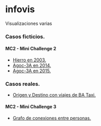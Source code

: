 # infovis
Visualizaciones varias

### Casos ficticios.
#### MC2 - Mini Challenge 2
* <a href="https://diegolpedro.github.io/infovis/MC2/d3_map/mapa_Iron2003.html"> Hierro en 2003. </a>  
* <a href="https://diegolpedro.github.io/infovis/MC2/d3_map/mapa_agoc3a_2014.html"> Agoc-3A en 2014. </a>  
* <a href="https://diegolpedro.github.io/infovis/MC2/d3_map/mapa_agoc3a_2015.html"> Agoc-3A en 2015. </a>  

### Casos reales.
* <a href="https://diegolpedro.github.io/infovis/TaxisBA-vis.html"> Origen y Destino con viajes de BA Taxi. </a>  
#### MC2 - Mini Challenge 3
* <a href="https://diegolpedro.github.io/infovis/mc3_grafo.html"> Grafo de conexiones entre personas. </a>  
